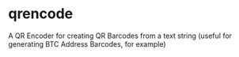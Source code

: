qrencode
========

A QR Encoder for creating QR Barcodes from a text string (useful for generating BTC Address Barcodes, for example)
